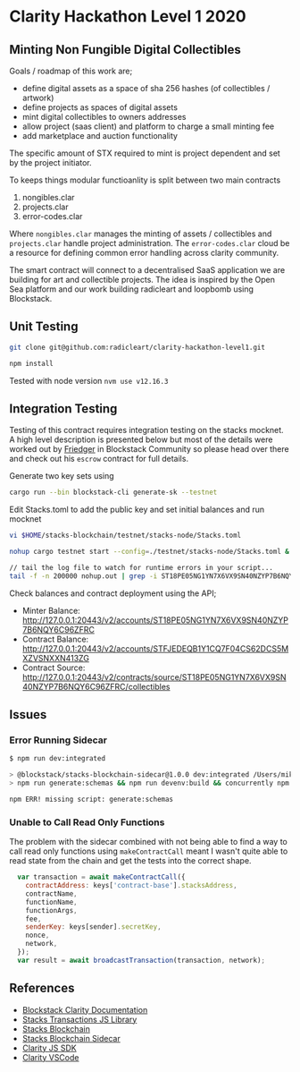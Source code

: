 # Clarity Hackathon Level 1 2020

## Minting Non Fungible Digital Collectibles

Goals / roadmap of this work are;

* define digital assets as a space of sha 256 hashes (of collectibles / artwork)
* define projects as spaces of digital assets
* mint digital collectibles to owners addresses
* allow project (saas client) and platform to charge a small minting fee
* add marketplace and auction functionality

The specific amount of STX required to mint is project dependent and set by the project initiator.

To keeps things modular functioanlity is split between two main contracts

1. nongibles.clar
2. projects.clar
3. error-codes.clar

Where `nongibles.clar` manages the minting of assets / collectibles and `projects.clar`
handle project administration. The `error-codes.clar` cloud be a resource for defining common
error handling across clarity community.

The smart contract will connect to a decentralised SaaS application we are building for art
and collectible projects. The idea is inspired by the Open Sea platform and our work building radicleart and loopbomb using Blockstack.

## Unit Testing

```bash
git clone git@github.com:radicleart/clarity-hackathon-level1.git

npm install
```

Tested with node version `nvm use v12.16.3`

## Integration Testing

Testing of this contract requires integration testing on the stacks mocknet. A high level description is presented below
but most of the details were worked out by  [Friedger](https://github.com/friedger/clarity-smart-contracts) in Blockstack Community
so please head over there and check out his `escrow` contract for full details.

Generate two key sets using

```bash
cargo run --bin blockstack-cli generate-sk --testnet
```

Edit Stacks.toml to add the public key and set initial balances and run mocknet

```bash
vi $HOME/stacks-blockchain/testnet/stacks-node/Stacks.toml

nohup cargo testnet start --config=./testnet/stacks-node/Stacks.toml &

// tail the log file to watch for runtime errors in your script...
tail -f -n 200000 nohup.out | grep -i ST18PE05NG1YN7X6VX9SN40NZYP7B6NQY6C96ZFRC
```

Check balances and contract deployment using the API;

* Minter Balance: http://127.0.0.1:20443/v2/accounts/ST18PE05NG1YN7X6VX9SN40NZYP7B6NQY6C96ZFRC
* Contract Balance: http://127.0.0.1:20443/v2/accounts/STFJEDEQB1Y1CQ7F04CS62DCS5MXZVSNXXN413ZG
* Contract Source: http://127.0.0.1:20443/v2/contracts/source/ST18PE05NG1YN7X6VX9SN40NZYP7B6NQY6C96ZFRC/collectibles

## Issues

### Error Running Sidecar

```bash
$ npm run dev:integrated

> @blockstack/stacks-blockchain-sidecar@1.0.0 dev:integrated /Users/mikey/hubgit/blockstack/stacks-blockchain-sidecar
> npm run generate:schemas && npm run devenv:build && concurrently npm:dev npm:devenv:deploy

npm ERR! missing script: generate:schemas
```

### Unable to Call Read Only Functions

The problem  with the sidecar combined with not being able to find a way to call read only functions
using `makeContractCall` meant I wasn't quite able to read state from the chain and get the tests into
the correct shape.

```javascript
  var transaction = await makeContractCall({
    contractAddress: keys['contract-base'].stacksAddress,
    contractName,
    functionName,
    functionArgs,
    fee,
    senderKey: keys[sender].secretKey,
    nonce,
    network,
  });
  var result = await broadcastTransaction(transaction, network);
```

## References

* [Blockstack Clarity Documentation](https://docs.blockstack.org/core/smart/rpc-api.html)
* [Stacks Transactions JS Library](https://github.com/blockstack/stacks-transactions-js)
* [Stacks Blockchain](https://github.com/blockstack/stacks-blockchain)
* [Stacks Blockchain Sidecar](https://github.com/blockstack/stacks-blockchain-sidecar)
* [Clarity JS SDK](https://github.com/blockstack/clarity-js-sdk)
* [Clarity VSCode](https://github.com/blockstack/clarity-vscode)
